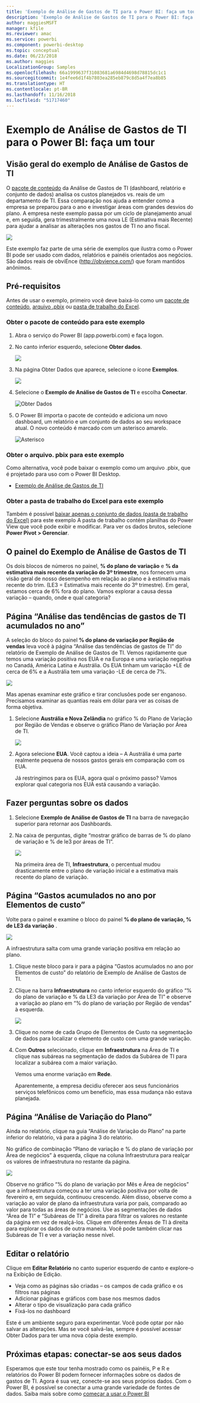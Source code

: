 ```yaml
---
title: 'Exemplo de Análise de Gastos de TI para o Power BI: faça um tour'
description: 'Exemplo de Análise de Gastos de TI para o Power BI: faça um tour'
author: maggiesMSFT
manager: kfile
ms.reviewer: amac
ms.service: powerbi
ms.component: powerbi-desktop
ms.topic: conceptual
ms.date: 06/23/2018
ms.author: maggies
LocalizationGroup: Samples
ms.openlocfilehash: 66a1999637f31083681a6984d4698d78815dc1c1
ms.sourcegitcommit: 1e4fee6d1f4b7803ea285eb879c8d5a4f7ea8b85
ms.translationtype: HT
ms.contentlocale: pt-BR
ms.lasthandoff: 11/16/2018
ms.locfileid: "51717460"
---
```

# <a name="it-spend-analysis-sample-for-power-bi-take-a-tour"></a>Exemplo de Análise de Gastos de TI para o Power BI: faça um tour

## <a name="overview-of-the-it-spend-analysis-sample"></a>Visão geral do exemplo de Análise de Gastos de TI
O [pacote de conteúdo](service-organizational-content-pack-introduction.md) da Análise de Gastos de TI (dashboard, relatório e conjunto de dados) analisa os custos planejados vs. reais de um departamento de TI. Essa comparação nos ajuda a entender como a empresa se preparou para o ano e investigar áreas com grandes desvios do plano. A empresa neste exemplo passa por um ciclo de planejamento anual e, em seguida, gera trimestralmente uma nova LE (Estimativa mais Recente) para ajudar a analisar as alterações nos gastos de TI no ano fiscal.

![](media/sample-it-spend/it1.png)

Este exemplo faz parte de uma série de exemplos que ilustra como o Power BI pode ser usado com dados, relatórios e painéis orientados aos negócios. São dados reais de obviEnce (<http://obvience.com/>) que foram mantidos anônimos.

## <a name="prerequisites"></a>Pré-requisitos

 Antes de usar o exemplo, primeiro você deve baixá-lo como um [pacote de conteúdo](https://docs.microsoft.com/power-bi/sample-it-spend#get-the-content-pack-for-this-sample), [arquivo .pbix](http://download.microsoft.com/download/E/9/8/E98CEB6D-CEBB-41CF-BA2B-1A1D61B27D87/IT%20Spend%20Analysis%20Sample%20PBIX.pbix) ou [pasta de trabalho do Excel](http://go.microsoft.com/fwlink/?LinkId=529783).

### <a name="get-the-content-pack-for-this-sample"></a>Obter o pacote de conteúdo para este exemplo

1. Abra o serviço do Power BI (app.powerbi.com) e faça logon.
2. No canto inferior esquerdo, selecione **Obter dados**.
   
    ![](media/sample-datasets/power-bi-get-data.png)
3. Na página Obter Dados que aparece, selecione o ícone **Exemplos**.
   
   ![](media/sample-datasets/power-bi-samples-icon.png)
4. Selecione o **Exemplo de Análise de Gastos de TI** e escolha **Conectar**.  
  
   ![Obter Dados](media/sample-it-spend/it-connect.png)
   
5. O Power BI importa o pacote de conteúdo e adiciona um novo dashboard, um relatório e um conjunto de dados ao seu workspace atual. O novo conteúdo é marcado com um asterisco amarelo. 
   
   ![Asterisco](media/sample-it-spend/it-asterisk.png)
  
### <a name="get-the-pbix-file-for-this-sample"></a>Obter o arquivo. pbix para este exemplo

Como alternativa, você pode baixar o exemplo como um arquivo .pbix, que é projetado para uso com o Power BI Desktop. 

 * [Exemplo de Análise de Gastos de TI](http://download.microsoft.com/download/E/9/8/E98CEB6D-CEBB-41CF-BA2B-1A1D61B27D87/IT%20Spend%20Analysis%20Sample%20PBIX.pbix)

### <a name="get-the-excel-workbook-for-this-sample"></a>Obter a pasta de trabalho do Excel para este exemplo
Também é possível [baixar apenas o conjunto de dados (pasta de trabalho do Excel)](http://go.microsoft.com/fwlink/?LinkId=529783) para este exemplo A pasta de trabalho contém planilhas do Power View que você pode exibir e modificar. Para ver os dados brutos, selecione **Power Pivot > Gerenciar**.


## <a name="the-it-spend-analysis-sample-dashboard"></a>O painel do Exemplo de Análise de Gastos de TI
Os dois blocos de números no painel, **% do plano de variação** e **% da estimativa mais recente da variação do 3º trimestre**, nos fornecem uma visão geral de nosso desempenho em relação ao plano e à estimativa mais recente do trim. (LE3 = Estimativa mais recente do 3º trimestre). Em geral, estamos cerca de 6% fora do plano. Vamos explorar a causa dessa variação – quando, onde e qual categoria?

## <a name="ytd-it-spend-trend-analysis-page"></a>Página “Análise das tendências de gastos de TI acumulados no ano”
A seleção do bloco do painel **% do plano de variação por Região de vendas** leva você à página “Análise das tendências de gastos de TI” do relatório de Exemplo de Análise de Gastos de TI. Vemos rapidamente que temos uma variação positiva nos EUA e na Europa e uma variação negativa no Canadá, América Latina e Austrália. Os EUA tinham um variação +LE de cerca de 6% e a Austrália tem uma variação -LE de cerca de 7%.

![](media/sample-it-spend/it2.png)

Mas apenas examinar este gráfico e tirar conclusões pode ser enganoso. Precisamos examinar as quantias reais em dólar para ver as coisas de forma objetiva.

1. Selecione **Austrália e Nova Zelândia** no gráfico % do Plano de Variação por Região de Vendas e observe o gráfico Plano de Variação por Área de TI.

   ![](media/sample-it-spend/it3.png)
2. Agora selecione **EUA**. Você captou a ideia – A Austrália é uma parte realmente pequena de nossos gastos gerais em comparação com os EUA.

    Já restringimos para os EUA, agora qual o próximo passo? Vamos explorar qual categoria nos EUA está causando a variação.

## <a name="ask-questions-of-the-data"></a>Fazer perguntas sobre os dados
1. Selecione **Exemplo de Análise de Gastos de TI** na barra de navegação superior para retornar aos Dashboards.
2. Na caixa de perguntas, digite “mostrar gráfico de barras de % do plano de variação e % de le3 por áreas de TI”.

   ![](media/sample-it-spend/it4.png)

   Na primeira área de TI, **Infraestrutura**, o percentual mudou drasticamente entre o plano de variação inicial e a estimativa mais recente do plano de variação.

## <a name="ytd-spend-by-cost-elements-page"></a>Página “Gastos acumulados no ano por Elementos de custo”
Volte para o painel e examine o bloco do painel **% do plano de variação, % de LE3 da variação** .

![](media/sample-it-spend/it5.png)

A infraestrutura salta com uma grande variação positiva em relação ao plano.

1. Clique neste bloco para ir para a página “Gastos acumulados no ano por Elementos de custo” do relatório de Exemplo de Análise de Gastos de TI.
2. Clique na barra **Infraestrutura** no canto inferior esquerdo do gráfico “% do plano de variação e % da LE3 da variação por Área de TI” e observe a variação ao plano em “% do plano de variação por Região de vendas” à esquerda.

    ![](media/sample-it-spend/it6.png)
3. Clique no nome de cada Grupo de Elementos de Custo na segmentação de dados para localizar o elemento de custo com uma grande variação.
4. Com **Outros** selecionado, clique em **Infraestrutura** na Área de TI e clique nas subáreas na segmentação de dados da Subárea de TI para localizar a subárea com a maior variação.  

   Vemos uma enorme variação em **Rede**.

   Aparentemente, a empresa decidiu oferecer aos seus funcionários serviços telefônicos como um benefício, mas essa mudança não estava planejada.

## <a name="plan-variance-analysis-page"></a>Página “Análise de Variação do Plano”
Ainda no relatório, clique na guia “Análise de Variação do Plano” na parte inferior do relatório, vá para a página 3 do relatório.

No gráfico de combinação “Plano de variação e % do plano de variação por Área de negócios” à esquerda, clique na coluna Infraestrutura para realçar os valores de infraestrutura no restante da página.

![](media/sample-it-spend/it7.png)

Observe no gráfico “% do plano de variação por Mês e Área de negócios” que a infraestrutura começou a ter uma variação positiva por volta de fevereiro e, em seguida, continuou crescendo. Além disso, observe como a variação ao valor de plano da infraestrutura varia por país, comparado ao valor para todas as áreas de negócios. Use as segmentações de dados “Área de TI” e “Subáreas de TI” à direita para filtrar os valores no restante da página em vez de realçá-los. Clique em diferentes Áreas de TI à direita para explorar os dados de outra maneira. Você pode também clicar nas Subáreas de TI e ver a variação nesse nível.

## <a name="edit-the-report"></a>Editar o relatório
Clique em **Editar Relatório** no canto superior esquerdo de canto e explore-o na Exibição de Edição.

* Veja como as páginas são criadas – os campos de cada gráfico e os filtros nas páginas
* Adicionar páginas e gráficos com base nos mesmos dados
* Alterar o tipo de visualização para cada gráfico
* Fixá-los no dashboard

Este é um ambiente seguro para experimentar. Você pode optar por não salvar as alterações. Mas se você salvá-las, sempre é possível acessar Obter Dados para ter uma nova cópia deste exemplo.

## <a name="next-steps-connect-to-your-data"></a>Próximas etapas: conectar-se aos seus dados
Esperamos que este tour tenha mostrado como os painéis, P e R e relatórios do Power BI podem fornecer informações sobre os dados de gastos de TI. Agora é sua vez, conecte-se aos seus próprios dados. Com o Power BI, é possível se conectar a uma grande variedade de fontes de dados. Saiba mais sobre como [começar a usar o Power BI](service-get-started.md)
